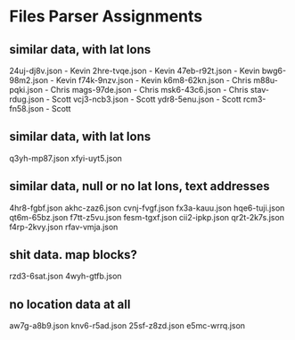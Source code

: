 # Files Parser Assignments

## similar data, with lat lons
24uj-dj8v.json - Kevin
2hre-tvqe.json - Kevin
47eb-r92t.json - Kevin
bwg6-98m2.json - Kevin
f74k-9nzv.json - Kevin
k6m8-62kn.json - Chris
m88u-pqki.json - Chris
mags-97de.json - Chris
msk6-43c6.json - Chris
stav-rdug.json - Scott
vcj3-ncb3.json - Scott
ydr8-5enu.json - Scott
rcm3-fn58.json - Scott

## similar data, with lat lons
q3yh-mp87.json
xfyi-uyt5.json

## similar data, null or no lat lons, text addresses
4hr8-fgbf.json
akhc-zaz6.json
cvnj-fvgf.json
fx3a-kauu.json
hqe6-tuji.json
qt6m-65bz.json
f7tt-z5vu.json
fesm-tgxf.json
cii2-ipkp.json
qr2t-2k7s.json
f4rp-2kvy.json
rfav-vmja.json

## shit data. map blocks?
rzd3-6sat.json
4wyh-gtfb.json

## no location data at all
aw7g-a8b9.json 
knv6-r5ad.json 
25sf-z8zd.json 
e5mc-wrrq.json 